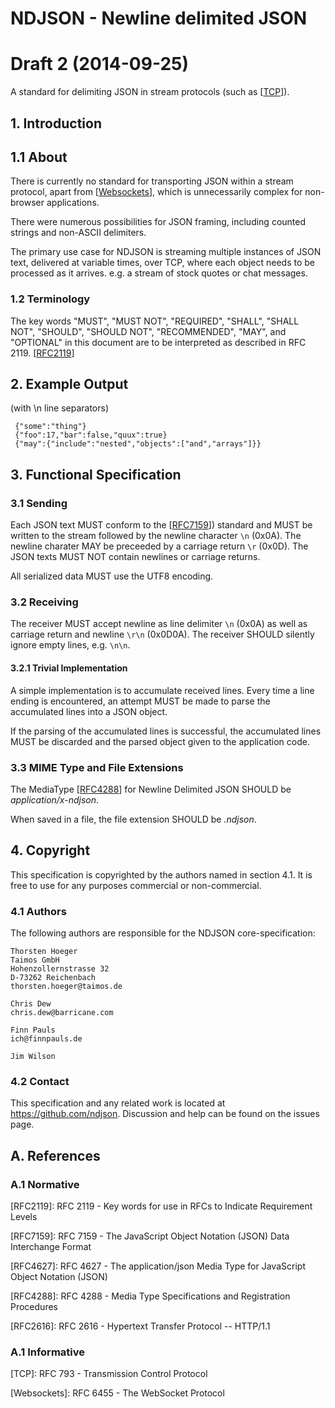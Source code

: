 # NDJSON - Newline delimited JSON

# Draft 2 (2014-09-25)

A standard for delimiting JSON in stream protocols (such as \[[TCP]\]).

## 1. Introduction

## 1.1 About

There is currently no standard for transporting JSON within a stream protocol, apart from \[[Websockets]\], which is unnecessarily complex for non-browser applications.

There were numerous possibilities for JSON framing, including counted strings and non-ASCII delimiters.

The primary use case for NDJSON is streaming multiple instances of JSON text, delivered at variable times, over TCP, where each object needs to be processed as it arrives. e.g. a stream of stock quotes or chat messages.


### 1.2 Terminology
The key words "MUST", "MUST NOT", "REQUIRED", "SHALL", "SHALL NOT", "SHOULD", "SHOULD NOT", "RECOMMENDED", "MAY", and "OPTIONAL" in this document are to be interpreted as described in RFC 2119. \[[RFC2119]\]

## 2. Example Output

(with \n line separators)

~~~~~
 {"some":"thing"}
 {"foo":17,"bar":false,"quux":true}
 {"may":{"include":"nested","objects":["and","arrays"]}}
~~~~~

## 3. Functional Specification

### 3.1 Sending

Each JSON text MUST conform to the \[[RFC7159]\]) standard and MUST be written to the stream followed by the newline character `\n` (0x0A). The newline charater MAY be preceeded by a carriage return `\r` (0x0D). The JSON texts MUST NOT contain newlines or carriage returns.

All serialized data MUST use the UTF8 encoding.

### 3.2 Receiving

The receiver MUST accept newline as line delimiter `\n` (0x0A) as well as carriage return and newline `\r\n` (0x0D0A). The receiver SHOULD silently ignore empty lines, e.g. `\n\n`.

#### 3.2.1 Trivial Implementation

A simple implementation is to accumulate received lines. Every time a line ending is encountered, an attempt MUST be made to parse the accumulated lines into a JSON object.

If the parsing of the accumulated lines is successful, the accumulated lines MUST be discarded and the parsed object given to the application code.

### 3.3 MIME Type and File Extensions

The MediaType \[[RFC4288]\] for Newline Delimited JSON SHOULD be _application/x-ndjson_.

When saved in a file, the file extension SHOULD be _.ndjson_.

## 4. Copyright

This specification is copyrighted by the authors named in section 4.1. It is free to use for any purposes commercial or non-commercial.

### 4.1 Authors

The following authors are responsible for the NDJSON core-specification:

~~~~
Thorsten Hoeger
Taimos GmbH
Hohenzollernstrasse 32
D-73262 Reichenbach
thorsten.hoeger@taimos.de
~~~~
~~~~
Chris Dew
chris.dew@barricane.com
~~~~
~~~~
Finn Pauls
ich@finnpauls.de
~~~~
~~~~
Jim Wilson
~~~~

### 4.2 Contact

This specification and any related work is located at <https://github.com/ndjson>. 
Discussion and help can be found on the issues page.

## A. References

### A.1 Normative

[RFC2119]: http://www.ietf.org/rfc/rfc2119.txt "RFC 2119 - Key words for use in RFCs to Indicate Requirement Levels"
\[RFC2119\]: RFC 2119 - Key words for use in RFCs to Indicate Requirement Levels

[RFC7159]: http://www.ietf.org/rfc/rfc7159.txt "RFC 7159 -  The JavaScript Object Notation (JSON) Data Interchange Format"
\[RFC7159\]: RFC 7159 -  The JavaScript Object Notation (JSON) Data Interchange Format

[RFC4627]: http://www.ietf.org/rfc/rfc4627.txt "RFC 4627 - The application/json Media Type for JavaScript Object Notation (JSON)"
\[RFC4627\]: RFC 4627 - The application/json Media Type for JavaScript Object Notation (JSON)

[RFC4288]: http://www.ietf.org/rfc/rfc4288.txt "RFC 4288 - Media Type Specifications and Registration Procedures"
\[RFC4288\]: RFC 4288 - Media Type Specifications and Registration Procedures

[RFC2616]: http://www.ietf.org/rfc/rfc2616.txt "RFC 2616 - Hypertext Transfer Protocol -- HTTP/1.1"
\[RFC2616\]: RFC 2616 - Hypertext Transfer Protocol -- HTTP/1.1

### A.1 Informative

[TCP]: http://www.ietf.org/rfc/rfc793.txt "RFC 793 - Transmission Control Protocol"
\[TCP\]: RFC 793 - Transmission Control Protocol

[Websockets]: http://tools.ietf.org/html/rfc6455 "RFC 6455 - The WebSocket Protocol"
\[Websockets\]: RFC 6455 - The WebSocket Protocol
